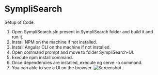 # SympliSearch

Setup of Code:

1. Open SympliSearch.sln present in SympliSearch folder and build it and run it.
2. Install NPM on the machine if not installed.
3. Install Angular CLI on the machine if not installed.
4. Open command prompt and move to folder SympliSearch-UI.
5. Execute npm install command.
6. Once dependencies are installed, execute ng serve -o command.
7. You can able to see a UI on the browser.
![Screenshot](Screenshot.PNG)
